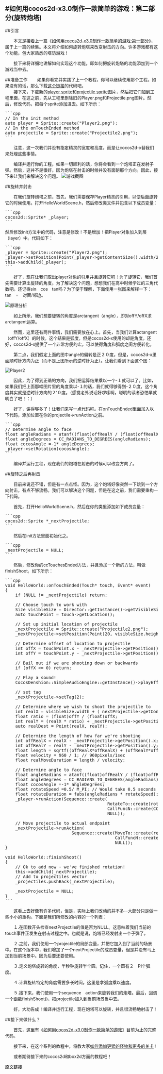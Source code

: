 #如何用cocos2d-x3.0制作一款简单的游戏：第二部分(旋转炮塔)
---------------------

##引言  

　　本文是接着上一篇《[如何用cocos2d-x3.0制作一款简单的游戏:第一部分][1]》，属于上一篇的续集。本文将介绍如何旋转炮塔来改变射击的方向。许多游戏都有这个功能，包大家熟悉的塔防游戏！

　　接下来将详细地讲解如何实现这个功能，即如何把旋转炮塔的功能添加到一个游戏当中去。

##准备工作
　　如果你看完并实践了上一个教程，你可以继续使用那个工程。如果没有的话，那么下载[这个链接](./SampleGame2.zip)的代码吧。  
　　接下来，下载新的[player sprite][r1]和[projectile sprite][r2]图片，然后把它们加到工程里面，在这之前，先从工程里删除旧的Player.png和Projectile.png图片。然后，修改代码，把每个sprite添加进去。如下所示：

<pre>
```cpp
// In the init method
auto player = Sprite::create("Player2.png");
// In the onTouchEnded method
auto projectile = Sprite::create("Projectile2.png");
```
</pre>

　　注意，这一次我们并没有指定精灵的宽度和高度，而是让cocos2d-x替我们来处理这些事情。

　　编译并运行你的工程，如果一切顺利的话，你将会看到一个炮塔正在发射子弹。然后，这并不是很好，因为炮塔在射击的时候并没有面朝那个方向。因此，接下来让我们来解决这个问题。	![][p1]

##旋转并射击

　　在我们旋转炮塔之前，首先，我们需要保存Player精灵的引用，以便后面旋转它的时候使用。打开HelloWorldScene.h，然后修改类文件并包含以下成员变量：

<pre>
```cpp
cocos2d::Sprite* _player;
```
</pre>

然后修改init方法中的代码，注意是修改！不是增加！把Player对象加入到层（layer）中。代码如下：

<pre>
```cpp
_player = Sprite::create("Player2.png");
_player->setPosition(Point(_player->getContentSize().width/2, visibleSize.height / 2));
this->addChild(_player);
```
</pre>

　　好了，现在让我们取出player对象的引用并且旋转它吧！为了旋转它，我们首先需要计算出旋转的角度。为了解决这个问题，想想我们在高中时候学过的三角代数吧。还记得sin　cos　tan吗？为了便于理解，下面使用一张图来解释一下：tan　=　对面/邻边。

![][p2]

　　如上所示，我们想要旋转的角度是arctangent（angle），即对offY/offX求arctangent运算。

　　然而，这里还有两件事情，我们需要放在心上。首先，当我们计算actangent（offY/offX）的时候，这个结果是弧度，但是cocos2d-x使用的却是角度。还好，cocos2d-x提供了一个非常方便的宏，可以使得角度和弧度之间方便转化。

　　第二点，我们假定上面的图中angle的偏转是正２０度，但是，cocos2d-x里面顺时针方向为正（而不是上图所示的逆时针为正）。让我们看到下面这个图：

![][p3]

　　因此，为了得到正确的方向，我们把运算结果乘以一个-１就可以了。比如，如果我们把上面那幅图片里的角度乘以-１的话，我们就得够得到-２０度，这个角度其实就是逆时针方向的２‘０度。（感觉老外说话好啰嗦啊，聪明的读者恐怕早就明白了吧！：）

　　好了，讲得够多了！让我们来写一点代码吧。在onTouchEnded里面加入以下代码，添加位置在你的projectile->runAction之前。

<pre>
```cpp
// Determine angle to face
float angleRadians = atanf((float)offRealY / (float)offRealX);
float angleDegrees = CC_RADIANS_TO_DEGREES(angleRadians);
float cocosAngle =-1* angleDegrees;
_player->setRotation(cocosAngle);
```
</pre>

　　编译并运行工程，现在我们的炮塔在射击的时候可以改变方向了。

##旋转之后再射击

　　目前来说还不错，但是有一点点怪。因为，这个炮塔好像突然一下跳到一个方向射击，有点不够流畅。我们可以解决这个问题，但是在这之前，我们需要重构一下代码。

　　首先，打开HelloWorldScene.h，然后在你的类里添加如下成员变量：
　　
<pre>
```cpp
cocos2d::Sprite *_nextProjectile;
```
</pre>

　　然后在init方法里面初始化之。

<pre>
```cpp
_nextProjectile = NULL;
```
</pre>

　　然后，修改你的ccTouchesEnded方法，并且添加一个新的方法，叫做finishShoot，如下所示：

<pre>
```cpp
void HelloWorld::onTouchEnded(Touch* touch, Event* event)
{
    if (NULL != _nextProjectile) return;
    
    // Choose touch to work with
	Size visibleSize = Director::getInstance()->getVisibleSize();
	auto touchPoint = touch->getLocation();
    
    // Set up initial location of projectile
	_nextProjectile = Sprite::create("Projectile2.png");
	_nextProjectile->setPosition(Point(20, visibleSize.height / 2));
    
	// Determine offset of location to projectile
	int offX = touchPoint.x - _nextProjectile->getPosition().x;
	int offY = touchPoint.y - _nextProjectile->getPosition().y;
    
	// Bail out if we are shooting down or backwards
	if (offX <= 0) return;
    
    // Play a sound!
    CocosDenshion::SimpleAudioEngine::getInstance()->playEffect("pew-pew-lei.caf");
    
    // set tag
    _nextProjectile->setTag(2);
    
	// Determine where we wish to shoot the projectile to
	int realX = visibleSize.width + (_nextProjectile->getContentSize().width / 2);
	float ratio = (float)offY / (float)offX;
	int realY = (realX * ratio) + _nextProjectile->getPosition().y;
	auto realDest = Point(realX, realY);
    
	// Determine the length of how far we're shooting
	int offRealX = realX - _nextProjectile->getPosition().x;
	int offRealY = realY - _nextProjectile->getPosition().y;
	float length = sqrtf((offRealX*offRealX) + (offRealY*offRealY));
	float velocity = 960 / 1; // 960pixels/1sec
	float realMoveDuration = length / velocity;
    
    // Determine angle to face
    float angleRadians = atanf((float)offRealY / (float)offRealX);
    float angleDegrees = CC_RADIANS_TO_DEGREES(angleRadians);
    float cocosAngle =-1* angleDegrees;
    float rotateSpeed =0.5/ M_PI; // Would take 0.5 seconds to rotate 0.5 radians, or half a circle
    float rotateDuration = fabs(angleRadians * rotateSpeed);
    _player->runAction(Sequence::create(
                                        RotateTo::create(rotateDuration, cocosAngle),
                                        CallFuncN::create(CC_CALLBACK_0(HelloWorld::finishShoot, this)),
                                        NULL));
    
	// Move projectile to actual endpoint
	_nextProjectile->runAction(
                          Sequence::create(MoveTo::create(realMoveDuration, realDest),
                                           CallFuncN::create(CC_CALLBACK_1(HelloWorld::spriteMoveFinished, this)),
                                           NULL));
}
                       
void HelloWorld::finishShoot()
{
    // Ok to add now - we've finished rotation!
    this->addChild(_nextProjectile);
    // Add to projectiles vector
    _projectiles.pushBack(_nextProjectile);
    
    _nextProjectile = NULL;
}  
```
</pre>

　　这看上去好像有许多代码，但是，实际上我们改动的并不多--大部分只是做一些小小的重构。下面是我们所修改的内容的一个列表：

　　１.在函数开头检查nextProjectile的值是否为NULL。这意味着我们当前的touch事件正发生在射击过程之中。也就是说，炮塔已经发射出一个子弹了。

　　２.之前，我们使用一个projectile的局部变量，并把它加入到了当前的场景中。在这个版本中，我们增加了一个nextProjectile的成员变量，但是并没有马上加到当前场景中。因为后要还要使用。

　　３.定义炮塔旋转的角度，半秒钟旋转半个圆。记住，一个圆有２　PI个弧度。

　　４.计算旋转特定的角度需要多长时间，这里是拿弧度乘以速度。

　　５.接下来，我们使用一个sequence　action来旋转我们的炮塔。最后，回调一个函数finishShoot()，把projectile加入到当前场景当中去。

　　好，大功告成！编译并运行工程，现在炮塔可以旋转，并且很流畅地射击了！

##接下来做什么？

　　首先，这里有《[如何用cocos2d-x3.0制作一款简单的游戏][2]》目前为止的完整代码。

　　接下来，在这个系列的教程中，将教大家[如何添加更猛的怪物和更多的关卡][3]！

　　或者期待接下来的cocos2d和box2d方面的教程吧！

[原文链接](http://www.raywenderlich.com/692/rotating-turrets)

[r1]: ./res/Player2.png "player sprite"
[r2]: ./res/Projectile2.png "projectile sprite"
[p1]: ./res/game_screenshot1.jpg "游戏截图"
[p2]: ./res/analysis_principle1.png "原理分析"
[p3]: ./res/Player2WithAngle.png "Player2"
[1]: waiting "如何用cocos2d-x3.0制作一款简单的游戏:第一部分"
[2]: waiting "源码链接"  
[3]: waiting "下一篇链接链接" 